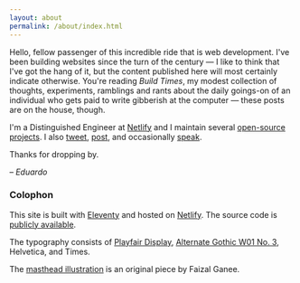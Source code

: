 ```yaml
---
layout: about
permalink: /about/index.html
---
```


Hello, fellow passenger of this incredible ride that is web development. I've been building websites since the turn of the century — I like to think that I've got the hang of it, but the content published here will most certainly indicate otherwise. You're reading *Build Times*, my modest collection of thoughts, experiments, ramblings and rants about the daily goings-on of an individual who gets paid to write gibberish at the computer — these posts are on the house, though.

I'm a Distinguished Engineer at [Netlify](https://netlify.com) and I maintain several [open-source projects](https://github.com/eduardoboucas). I also [tweet](https://twitter.com/eduardoboucas), [post](https://bsky.app/profile/eduardoboucas.com), and occasionally [speak](https://speakerdeck.com/eduardoboucas).

Thanks for dropping by. <!--tomb-->

*– Eduardo*

### Colophon

This site is built with [Eleventy](https://11ty.dev) and hosted on [Netlify](https://netlify.com). The source code is [publicly available](https://github.com/eduardoboucas/buildtimes).

The typography consists of [Playfair Display](https://fonts.google.com/specimen/Playfair+Display), [Alternate Gothic W01 No. 3](https://www.onlinewebfonts.com/package/AlternateGothicW01-No3), Helvetica, and Times.

The [masthead illustration](/assets/images/masthead-logo-large.png) is an original piece by Faizal Ganee.
